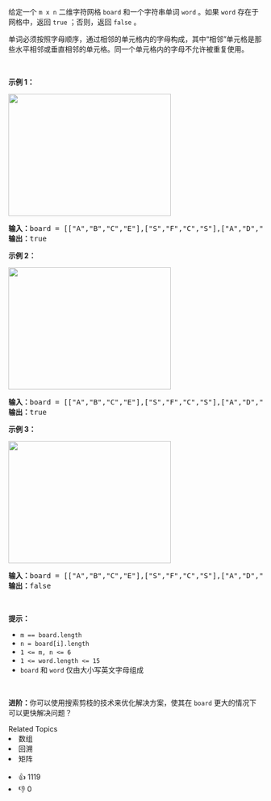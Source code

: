 <p>给定一个 <code>m x n</code> 二维字符网格 <code>board</code> 和一个字符串单词 <code>word</code> 。如果 <code>word</code> 存在于网格中，返回 <code>true</code> ；否则，返回 <code>false</code> 。</p>

<p>单词必须按照字母顺序，通过相邻的单元格内的字母构成，其中“相邻”单元格是那些水平相邻或垂直相邻的单元格。同一个单元格内的字母不允许被重复使用。</p>

<p> </p>

<p><strong>示例 1：</strong></p>
<img alt="" src="https://assets.leetcode.com/uploads/2020/11/04/word2.jpg" style="width: 322px; height: 242px;" />
<pre>
<strong>输入：</strong>board = [["A","B","C","E"],["S","F","C","S"],["A","D","E","E"]], word = "ABCCED"
<strong>输出：</strong>true
</pre>

<p><strong>示例 2：</strong></p>
<img alt="" src="https://assets.leetcode.com/uploads/2020/11/04/word-1.jpg" style="width: 322px; height: 242px;" />
<pre>
<strong>输入：</strong>board = [["A","B","C","E"],["S","F","C","S"],["A","D","E","E"]], word = "SEE"
<strong>输出：</strong>true
</pre>

<p><strong>示例 3：</strong></p>
<img alt="" src="https://assets.leetcode.com/uploads/2020/10/15/word3.jpg" style="width: 322px; height: 242px;" />
<pre>
<strong>输入：</strong>board = [["A","B","C","E"],["S","F","C","S"],["A","D","E","E"]], word = "ABCB"
<strong>输出：</strong>false
</pre>

<p> </p>

<p><strong>提示：</strong></p>

<ul>
	<li><code>m == board.length</code></li>
	<li><code>n = board[i].length</code></li>
	<li><code>1 <= m, n <= 6</code></li>
	<li><code>1 <= word.length <= 15</code></li>
	<li><code>board</code> 和 <code>word</code> 仅由大小写英文字母组成</li>
</ul>

<p> </p>

<p><strong>进阶：</strong>你可以使用搜索剪枝的技术来优化解决方案，使其在 <code>board</code> 更大的情况下可以更快解决问题？</p>
<div><div>Related Topics</div><div><li>数组</li><li>回溯</li><li>矩阵</li></div></div><br><div><li>👍 1119</li><li>👎 0</li></div>